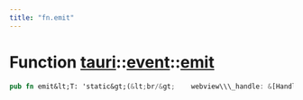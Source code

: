 ```yaml
---
title: "fn.emit"
---
```


Function [tauri](/api/rust/tauri/../index.html)::[event](/api/rust/tauri/index.html)::[emit](/api/rust/tauri/)
==============================================================================================================

```rust
pub fn emit&lt;T: 'static&gt;(&lt;br/&gt;    webview\\\_handle: &[Handle](/api/rust/tauri/../../tauri/struct.Handle.html "struct tauri::Handle")&lt;T&gt;, &lt;br/&gt;    event: [String](https://doc.rust-lang.org/nightly/alloc/string/struct.String.html "struct alloc::string::String"), &lt;br/&gt;    payload: [Option](https://doc.rust-lang.org/nightly/core/option/enum.Option.html "enum core::option::Option")&lt;[String](https://doc.rust-lang.org/nightly/alloc/string/struct.String.html "struct alloc::string::String")\&gt;&lt;br/&gt;)
```
      
